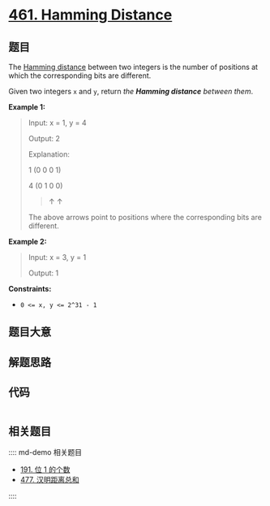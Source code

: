 # [461. Hamming Distance](https://leetcode.com/problems/hamming-distance/)

## 题目

The [Hamming distance](https://en.wikipedia.org/wiki/Hamming_distance) between
two integers is the number of positions at which the corresponding bits are
different.

Given two integers `x` and `y`, return _the **Hamming distance** between
them_.

**Example 1:**

> Input: x = 1, y = 4
>
> Output: 2
>
> Explanation:
>
> 1 (0 0 0 1)
>
> 4 (0 1 0 0)
>
> > ↑ ↑
>
> The above arrows point to positions where the corresponding bits are different.

**Example 2:**

> Input: x = 3, y = 1
>
> Output: 1

**Constraints:**

- `0 <= x, y <= 2^31 - 1`

## 题目大意

## 解题思路

## 代码

```javascript

```

## 相关题目

:::: md-demo 相关题目

- [191. 位 1 的个数](https://leetcode.com/problems/number-of-1-bits)
- [477. 汉明距离总和](https://leetcode.com/problems/total-hamming-distance)

::::

